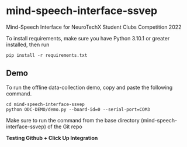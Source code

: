 # mind-speech-interface-ssvep

Mind-Speech Interface for NeuroTechX Student Clubs Competition 2022

To install requirements, make sure you have Python 3.10.1 or greater installed, then run

    pip install -r requirements.txt

## Demo

To run the offline data-collection demo, copy and paste the following command.

    cd mind-speech-interface-ssvep
    python ODC-DEMO/demo.py --board-id=0 --serial-port=COM3

Make sure to run the command from the base directory (mind-speech-interface-ssvep) of the Git repo

**Testing Github + Click Up Integration**

